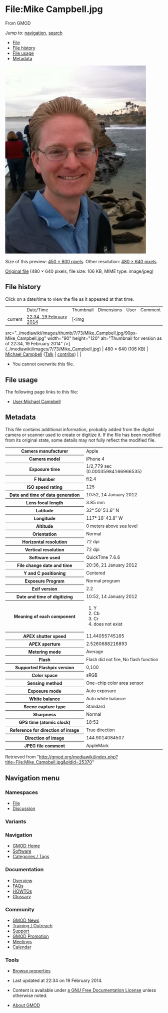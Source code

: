 <div id="mw-page-base" class="noprint">

</div>

<div id="mw-head-base" class="noprint">

</div>

<div id="content" class="mw-body" role="main">

<span id="top"></span>

<div id="mw-js-message" style="display:none;">

</div>



# <span dir="auto">File:Mike Campbell.jpg</span>

<div id="bodyContent">

<div id="siteSub">

From GMOD

</div>

<div id="contentSub">

</div>

<div id="jump-to-nav" class="mw-jump">

Jump to: [navigation](#mw-navigation), [search](#p-search)

</div>

<div id="mw-content-text">

- [File](#file)
- [File history](#filehistory)
- [File usage](#filelinks)
- [Metadata](#metadata)

<div id="file" class="fullImageLink">

[<img
src="../mediawiki/images/thumb/7/73/Mike_Campbell.jpg/450px-Mike_Campbell.jpg"
srcset="../mediawiki/images/7/73/Mike_Campbell.jpg 1.5x, ../mediawiki/images/7/73/Mike_Campbell.jpg 2x"
width="450" height="600" alt="File:Mike Campbell.jpg" />](../mediawiki/images/7/73/Mike_Campbell.jpg)

<div class="mw-filepage-resolutioninfo">

Size of this preview: <a
href="../mediawiki/images/thumb/7/73/Mike_Campbell.jpg/450px-Mike_Campbell.jpg"
class="mw-thumbnail-link">450 × 600 pixels</a>.
<span class="mw-filepage-other-resolutions">Other resolution:
<a href="../mediawiki/images/7/73/Mike_Campbell.jpg"
class="mw-thumbnail-link">480 × 640 pixels</a>.</span>

</div>

</div>

<div class="fullMedia">

<a href="../mediawiki/images/7/73/Mike_Campbell.jpg" class="internal"
title="Mike Campbell.jpg">Original file</a> ‎<span class="fileInfo">(480
× 640 pixels, file size: 106 KB, MIME type: image/jpeg)</span>

</div>

<div id="mw-imagepage-content" class="mw-content-ltr" lang="en"
dir="ltr">

</div>

## File history

<div id="mw-imagepage-section-filehistory">

Click on a date/time to view the file as it appeared at that time.

|  |  |  |  |  |  |
|----|----|----|----|----|----|
|  | Date/Time | Thumbnail | Dimensions | User | Comment |
| current | [22:34, 19 February 2014](../mediawiki/images/7/73/Mike_Campbell.jpg) | [<img
src="../mediawiki/images/thumb/7/73/Mike_Campbell.jpg/90px-Mike_Campbell.jpg"
width="90" height="120"
alt="Thumbnail for version as of 22:34, 19 February 2014" />](../mediawiki/images/7/73/Mike_Campbell.jpg) | 480 × 640 <span style="white-space: nowrap;">(106 KB)</span> | <a href="User:Michael_Campbell" class="mw-userlink"
title="User:Michael Campbell">Michael Campbell</a> <span style="white-space: nowrap;"> <span class="mw-usertoollinks">(<a
href="http://gmod.org/mediawiki/index.php?title=User_talk:Michael_Campbell&amp;action=edit&amp;redlink=1"
class="new"
title="User talk:Michael Campbell (page does not exist)">Talk</a> \| [contribs](Special:Contributions/Michael_Campbell "Special:Contributions/Michael Campbell"))</span></span> |  |

</div>

- <span id="mw-imagepage-upload-disallowed">You cannot overwrite this
  file.</span>

## File usage

<div id="mw-imagepage-section-linkstoimage">

The following page links to this file:

- [User:Michael Campbell](User:Michael_Campbell "User:Michael Campbell")

</div>

## Metadata

<div class="mw-imagepage-section-metadata">

This file contains additional information, probably added from the
digital camera or scanner used to create or digitize it. If the file has
been modified from its original state, some details may not fully
reflect the modified file.

<table id="mw_metadata" class="mw_metadata">
<colgroup>
<col style="width: 50%" />
<col style="width: 50%" />
</colgroup>
<tbody>
<tr class="odd exif-make">
<th>Camera manufacturer</th>
<td>Apple</td>
</tr>
<tr class="even exif-model">
<th>Camera model</th>
<td>iPhone 4</td>
</tr>
<tr class="odd exif-exposuretime">
<th>Exposure time</th>
<td>1/2,779 sec (0.00035984166966535)</td>
</tr>
<tr class="even exif-fnumber">
<th>F Number</th>
<td>f/2.4</td>
</tr>
<tr class="odd exif-isospeedratings">
<th>ISO speed rating</th>
<td>125</td>
</tr>
<tr class="even exif-datetimeoriginal">
<th>Date and time of data generation</th>
<td>10:52, 14 January 2012</td>
</tr>
<tr class="odd exif-focallength">
<th>Lens focal length</th>
<td>3.85 mm</td>
</tr>
<tr class="even exif-gpslatitude">
<th>Latitude</th>
<td>32° 50′ 51.6″ N</td>
</tr>
<tr class="odd exif-gpslongitude">
<th>Longitude</th>
<td>117° 16′ 43.8″ W</td>
</tr>
<tr class="even exif-gpsaltitude">
<th>Altitude</th>
<td>0 meters above sea level</td>
</tr>
<tr class="odd exif-orientation collapsable">
<th>Orientation</th>
<td>Normal</td>
</tr>
<tr class="even exif-xresolution collapsable">
<th>Horizontal resolution</th>
<td>72 dpi</td>
</tr>
<tr class="odd exif-yresolution collapsable">
<th>Vertical resolution</th>
<td>72 dpi</td>
</tr>
<tr class="even exif-software collapsable">
<th>Software used</th>
<td>QuickTime 7.6.6</td>
</tr>
<tr class="odd exif-datetime collapsable">
<th>File change date and time</th>
<td>20:36, 21 January 2012</td>
</tr>
<tr class="even exif-ycbcrpositioning collapsable">
<th>Y and C positioning</th>
<td>Centered</td>
</tr>
<tr class="odd exif-exposureprogram collapsable">
<th>Exposure Program</th>
<td>Normal program</td>
</tr>
<tr class="even exif-exifversion collapsable">
<th>Exif version</th>
<td>2.2</td>
</tr>
<tr class="odd exif-datetimedigitized collapsable">
<th>Date and time of digitizing</th>
<td>10:52, 14 January 2012</td>
</tr>
<tr class="even exif-componentsconfiguration collapsable">
<th>Meaning of each component</th>
<td><ol>
<li>Y</li>
<li>Cb</li>
<li>Cr</li>
<li>does not exist</li>
</ol></td>
</tr>
<tr class="odd exif-shutterspeedvalue collapsable">
<th>APEX shutter speed</th>
<td>11.44055745165</td>
</tr>
<tr class="even exif-aperturevalue collapsable">
<th>APEX aperture</th>
<td>2.5260688216893</td>
</tr>
<tr class="odd exif-meteringmode collapsable">
<th>Metering mode</th>
<td>Average</td>
</tr>
<tr class="even exif-flash collapsable">
<th>Flash</th>
<td>Flash did not fire, No flash function</td>
</tr>
<tr class="odd exif-flashpixversion collapsable">
<th>Supported Flashpix version</th>
<td>0,100</td>
</tr>
<tr class="even exif-colorspace collapsable">
<th>Color space</th>
<td>sRGB</td>
</tr>
<tr class="odd exif-sensingmethod collapsable">
<th>Sensing method</th>
<td>One-chip color area sensor</td>
</tr>
<tr class="even exif-exposuremode collapsable">
<th>Exposure mode</th>
<td>Auto exposure</td>
</tr>
<tr class="odd exif-whitebalance collapsable">
<th>White balance</th>
<td>Auto white balance</td>
</tr>
<tr class="even exif-scenecapturetype collapsable">
<th>Scene capture type</th>
<td>Standard</td>
</tr>
<tr class="odd exif-sharpness collapsable">
<th>Sharpness</th>
<td>Normal</td>
</tr>
<tr class="even exif-gpstimestamp collapsable">
<th>GPS time (atomic clock)</th>
<td>18:52</td>
</tr>
<tr class="odd exif-gpsimgdirectionref collapsable">
<th>Reference for direction of image</th>
<td>True direction</td>
</tr>
<tr class="even exif-gpsimgdirection collapsable">
<th>Direction of image</th>
<td>144.9014084507</td>
</tr>
<tr class="odd exif-jpegfilecomment collapsable">
<th>JPEG file comment</th>
<td>AppleMark</td>
</tr>
</tbody>
</table>

</div>

</div>

<div class="printfooter">

Retrieved from
"<http://gmod.org/mediawiki/index.php?title=File:Mike_Campbell.jpg&oldid=25370>"

</div>

<div id="catlinks" class="catlinks catlinks-allhidden">

</div>

<div class="visualClear">

</div>

</div>

</div>

<div id="mw-navigation">

## Navigation menu

<div id="mw-head">



<div id="left-navigation">

<div id="p-namespaces" class="vectorTabs" role="navigation"
aria-labelledby="p-namespaces-label">

### Namespaces

- <span id="ca-nstab-image"><a href="File:Mike_Campbell.jpg" accesskey="c"
  title="View the file page [c]">File</a></span>
- <span id="ca-talk"><a
  href="http://gmod.org/mediawiki/index.php?title=File_talk:Mike_Campbell.jpg&amp;action=edit&amp;redlink=1"
  accesskey="t"
  title="Discussion about the content page [t]">Discussion</a></span>

</div>

<div id="p-variants" class="vectorMenu emptyPortlet" role="navigation"
aria-labelledby="p-variants-label">

### 

### Variants[](#)

<div class="menu">

</div>

</div>

</div>





</div>

</div>

</div>

<div id="mw-panel">

<div id="p-logo" role="banner">

<a href="Main_Page"
style="background-image: url(../images/GMOD-cogs.png);"
title="Visit the main page"></a>

</div>

<div id="p-Navigation" class="portal" role="navigation"
aria-labelledby="p-Navigation-label">

### Navigation

<div class="body">

- <span id="n-GMOD-Home">[GMOD Home](Main_Page)</span>
- <span id="n-Software">[Software](GMOD_Components)</span>
- <span id="n-Categories-.2F-Tags">[Categories /
  Tags](Categories)</span>

</div>

</div>

<div id="p-Documentation" class="portal" role="navigation"
aria-labelledby="p-Documentation-label">

### Documentation

<div class="body">

- <span id="n-Overview">[Overview](Overview)</span>
- <span id="n-FAQs">[FAQs](Category:FAQ)</span>
- <span id="n-HOWTOs">[HOWTOs](Category:HOWTO)</span>
- <span id="n-Glossary">[Glossary](Glossary)</span>

</div>

</div>

<div id="p-Community" class="portal" role="navigation"
aria-labelledby="p-Community-label">

### Community

<div class="body">

- <span id="n-GMOD-News">[GMOD News](GMOD_News)</span>
- <span id="n-Training-.2F-Outreach">[Training /
  Outreach](Training_and_Outreach)</span>
- <span id="n-Support">[Support](Support)</span>
- <span id="n-GMOD-Promotion">[GMOD Promotion](GMOD_Promotion)</span>
- <span id="n-Meetings">[Meetings](Meetings)</span>
- <span id="n-Calendar">[Calendar](Calendar)</span>

</div>

</div>

<div id="p-tb" class="portal" role="navigation"
aria-labelledby="p-tb-label">

### Tools

<div class="body">


- <span id="t-smwbrowselink"><a href="Special:Browse/File:Mike_Campbell.jpg" rel="smw-browse">Browse
  properties</a></span>

</div>

</div>

</div>

</div>

<div id="footer" role="contentinfo">

- <span id="footer-info-lastmod">Last updated at 22:34 on 19 February
  2014.</span>
<!-- - <span id="footer-info-viewcount">1,023 page views.</span> -->
- <span id="footer-info-copyright">Content is available under
  <a href="http://www.gnu.org/licenses/fdl-1.3.html" class="external"
  rel="nofollow">a GNU Free Documentation License</a> unless otherwise
  noted.</span>

<!-- -->

- <span id="footer-places-about">[About
  GMOD](GMOD:About "GMOD:About")</span>

<!-- -->






</div>
